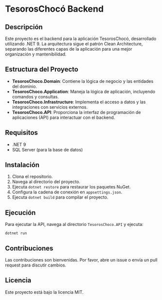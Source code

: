 # TesorosChocó Backend

## Descripción
Este proyecto es el backend para la aplicación TesorosChocó, desarrollado utilizando .NET 9. La arquitectura sigue el patrón Clean Architecture, separando las diferentes capas de la aplicación para una mejor organización y mantenibilidad.

## Estructura del Proyecto
- **TesorosChoco.Domain**: Contiene la lógica de negocio y las entidades del dominio.
- **TesorosChoco.Application**: Maneja la lógica de aplicación, incluyendo comandos y consultas.
- **TesorosChoco.Infrastructure**: Implementa el acceso a datos y las integraciones con servicios externos.
- **TesorosChoco.API**: Proporciona la interfaz de programación de aplicaciones (API) para interactuar con el backend.

## Requisitos
- .NET 9
- SQL Server (para la base de datos)

## Instalación
1. Clona el repositorio.
2. Navega al directorio del proyecto.
3. Ejecuta `dotnet restore` para restaurar los paquetes NuGet.
4. Configura la cadena de conexión en `appsettings.json`.
5. Ejecuta `dotnet build` para compilar el proyecto.

## Ejecución
Para ejecutar la API, navega al directorio `TesorosChoco.API` y ejecuta:
```
dotnet run
```

## Contribuciones
Las contribuciones son bienvenidas. Por favor, abre un issue o envía un pull request para discutir cambios.

## Licencia
Este proyecto está bajo la licencia MIT.